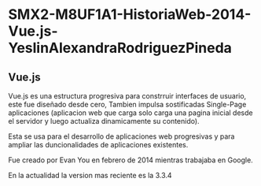 # SMX2-M8UF1A1-HistoriaWeb-2014-Vue.js-YeslinAlexandraRodriguezPineda

## Vue.js
Vue.js es una estructura progresiva para constrruir interfaces de usuario, este fue diseñado desde cero, Tambien impulsa sostificadas Single-Page aplicaciones (aplicacion web que carga solo carga una pagina inicial desde el servidor y luego actualiza dinamicamente su contenido).

Esta se usa para el desarrollo de aplicaciones web progresivas y para ampliar las duncionalidades de aplicaciones existentes.

Fue creado por Evan You en febrero de 2014 mientras trabajaba en Google.

En la actualidad la version mas reciente es la 3.3.4